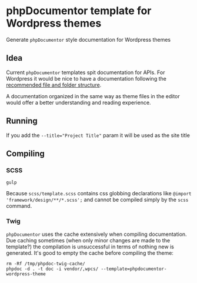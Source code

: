 # phpDocumentor template for Wordpress themes

Generate `phpDocumentor` style documentation for Wordpress themes

## Idea

Current `phpDocumentor` templates spit documentation for APIs.
For Wordpress it would be nice to have a documentation following the [recommended file and folder structure](https://developer.wordpress.org/themes/basics/organizing-theme-files/).

A documentation organized in the same way as theme files in the editor would offer a better understanding and reading experience.

## Running

If you add the `--title="Project Title"` param it will be used as the site title  

## Compiling

### SCSS

```
gulp
```

Because `scss/template.scss` contains css globbing declarations like `@import 'framework/design/**/*.scss';` and cannot be compiled simply by the `scss` command. 

### Twig

`phpDocumentor` uses the cache extensively when compiling documentation.
Due caching sometimes (when only minor changes are made to the template?) the compilation is unsuccessful in terms of nothing new is generated.
It's good to empty the cache before compiling the theme:

```
rm -Rf /tmp/phpdoc-twig-cache/
phpdoc -d . -t doc -i vendor/,wpcs/ --template=phpdocumentor-wordpress-theme
```
